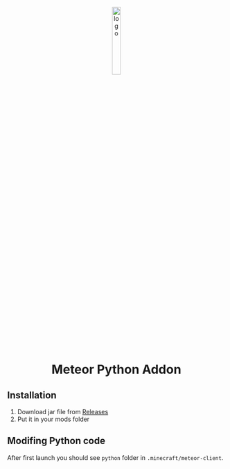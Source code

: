 <p align="center">
  <img src="https://github.com/C10udburst/meteor-python-addon/blob/main/src/main/resources/assets/pythonaddon/icon.png?raw=true" alt="logo" width="20%"/>
</p>
<h1 align="center">Meteor Python Addon</h1>

## Installation
1. Download jar file from [Releases](https://github.com/C10udburst/meteor-python-addon/releases)
2. Put it in your mods folder


## Modifing Python code
After first launch you should see `python` folder in `.minecraft/meteor-client`.
